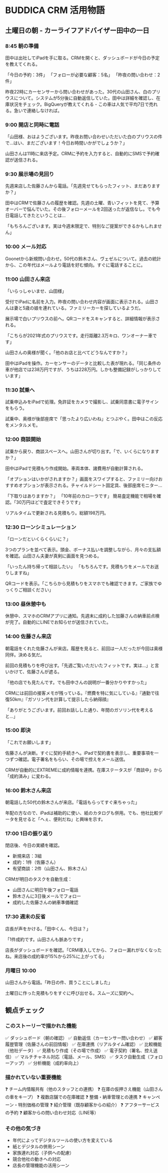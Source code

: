 # BUDDICA CRM 活用物語

## 土曜日の朝 - カーライフアドバイザー田中の一日

### 8:45 朝の準備
田中は出社してiPadを手に取る。CRMを開くと、ダッシュボードが今日の予定を教えてくれる。

「今日の予約：3件」
「フォローが必要な顧客：5名」
「昨夜の問い合わせ：2件」

昨夜22時にカーセンサーから問い合わせがあった。30代の山田さん、白のプリウスについて。システムが5分後に自動返信していた。田中は詳細を確認し、在庫状況をチェック。BigQueryが教えてくれる - この車は人気で平均7日で売れる。急いで連絡しなければ。

### 9:00 開店と同時に電話
「山田様、おはようございます。昨夜お問い合わせいただいた白のプリウスの件で...はい、まだございます！今日お時間いかがでしょうか？」

山田さんは11時に来店予定。CRMに予約を入力すると、自動的にSMSで予約確認が送信される。

### 9:30 展示場の見回り
先週来店した佐藤さんから電話。「先週見せてもらったフィット、まだありますか？」

田中はCRMで佐藤さんの履歴を確認。先週の土曜、青いフィットを見て、予算オーバーで悩んでいた。その後フォローメールを2回送ったが返信なし。でも今日電話してきたということは...

「もちろんございます。実は今週末限定で、特別なご提案ができるかもしれません」

### 10:00 メール対応
Goonetから新規問い合わせ。50代の鈴木さん、ヴェゼルについて。過去の統計から、この年代はメールより電話を好む傾向。すぐに電話することに。

### 11:00 山田さん来店
「いらっしゃいませ、山田様」

受付でiPadに名前を入力。昨夜の問い合わせ内容が画面に表示される。山田さんは妻と5歳の娘を連れている。ファミリーカーを探しているようだ。

展示場で白いプリウスの前へ。QRコードをスキャンすると、詳細情報が表示される。

「こちらが2021年式のプリウスです。走行距離2.3万キロ、ワンオーナー車です」

山田さんの奥様が聞く。「他のお店と比べてどうなんですか？」

田中はiPadを操作。カーセンサーのデータと比較した表が現れる。「同じ条件の車が他店では238万円ですが、うちは228万円。しかも整備記録がしっかりしています」

### 11:30 試乗へ
試乗申込みをiPadで処理。免許証をカメラで撮影し、試乗同意書に電子サインをもらう。

試乗中、奥様が後部座席で「思ったより広いわね」とつぶやく。田中はこの反応をメンタルメモ。

### 12:00 商談開始
試乗から戻り、商談スペースへ。山田さんが切り出す。「で、いくらになりますか？」

田中はiPadで見積もり作成開始。車両本体、諸費用が自動計算される。

「オプションはいかがされますか？」画面をスワイプすると、ファミリー向けおすすめオプションが表示される。チャイルドシート固定具、後部座席モニター...

「下取りはありますか？」
「10年前のカローラです」
簡易査定機能で相場を確認。「30万円ほどで査定できそうです」

リアルタイムで更新される見積もり。総額198万円。

### 12:30 ローンシミュレーション
「ローンだといくらくらいに？」

3つのプランを並べて表示。頭金、ボーナス払いを調整しながら、月々の支払額を確認。山田さん夫妻が真剣に画面を見つめる。

「いったん持ち帰って相談したい」
「もちろんです。見積もりをメールでお送りしますね」

QRコードを表示。「こちらから見積もりをスマホでも確認できます。ご家族でゆっくりご相談ください」

### 13:00 昼休憩中も
休憩中、スマホのCRMアプリに通知。先週末に成約した加藤さんの納車前点検が完了。自動的にLINEでお知らせが送信されていた。

### 14:00 佐藤さん来店
朝電話をくれた佐藤さんが来店。履歴を見ると、前回は一人だったが今回は奥様同伴。決める気だ。

前回の見積もりを呼び出す。「先週ご覧いただいたフィットです。実は...」と言いかけて、佐藤さんが遮る。

「他の店でも見たんです。でも田中さんの説明が一番分かりやすかった」

CRMには前回の接客メモが残っている。『燃費を特に気にしている』『通勤で往復50km』『ガソリン代を計算して提示したら納得顔』

「ありがとうございます。前回お話しした通り、年間のガソリン代を考えると...」

### 15:00 即決
「これでお願いします」

佐藤さんが決断。すぐに契約手続きへ。iPadで契約書を表示し、重要事項を一つずつ確認。電子署名をもらい、その場で控えをメール送信。

CRMが自動的にEXTREMEに成約情報を連携。在庫ステータスが「商談中」から「成約済み」に変わる。

### 16:00 鈴木さん来店
朝電話した50代の鈴木さんが来店。「電話もらってすぐ来ちゃった」

年配の方なので、iPadは補助的に使い、紙のカタログも併用。でも、他社比較データを見せると「へぇ、便利だね」と興味を示す。

### 17:00 1日の振り返り
閉店後、今日の実績を確認。
- 新規来店：3組
- 成約：1件（佐藤さん）
- 有望商談：2件（山田さん、鈴木さん）

CRMが明日のタスクを自動生成：
- 山田さんに明日午後フォロー電話
- 鈴木さんに3日後メールでフォロー
- 成約した佐藤さんの納車準備確認

### 17:30 週末の反省
店長が声をかける。「田中くん、今日は？」

「1件成約です。山田さんも脈ありです」

店長がダッシュボードを確認。「CRM導入してから、フォロー漏れがなくなったね。来店後の成約率が15%から25%に上がってる」

### 月曜日 10:00 
山田さんから電話。「昨日の件、買うことにしました」

土曜日に作った見積もりをすぐに呼び出せる。スムーズに契約へ。

## 観点チェック

### このストーリーで描かれた機能
✅ ダッシュボード（朝の確認）
✅ 自動返信（カーセンサー問い合わせ）
✅ 顧客履歴管理（佐藤さんの前回情報）
✅ 在庫連携（リアルタイム確認）
✅ 比較機能（他社データ）
✅ 見積もり作成（その場で作成）
✅ 電子契約（署名、控え送信）
✅ マルチチャネル対応（電話、メール、SMS）
✅ タスク自動生成（フォローアップ）
✅ 分析機能（成約率向上）

### 描かれていない重要機能
❓ チーム内情報共有（他のスタッフとの連携）
❓ 在庫の仮押さえ機能（山田さんの車をキープ）
❓ 複数店舗での在庫確認
❓ 整備・納車管理との連携
❓ キャンペーン・特別価格の管理
❓ 紹介管理（既存顧客からの紹介）
❓ アフターサービスの予約
❓ 顧客からの問い合わせ対応（LINE等）

### その他の気づき
- 年代によってデジタルツールの使い方を変えている
- 紙とデジタルの併用シーン
- 家族連れ対応（子供への配慮）
- 競合他社の動きへの対応
- 店長の管理機能の活用シーン